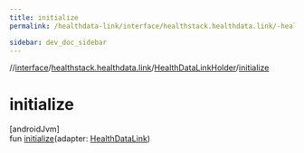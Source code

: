 ```yaml
---
title: initialize
permalink: /healthdata-link/interface/healthstack.healthdata.link/-health-data-link-holder/initialize.html

sidebar: dev_doc_sidebar
---
```

//[interface](../../../interface.html)/[healthstack.healthdata.link](../index.html)/[HealthDataLinkHolder](index.html)/[initialize](initialize.html)



# initialize



[androidJvm]\
fun [initialize](initialize.html)(adapter: [HealthDataLink](../-health-data-link/index.html))




